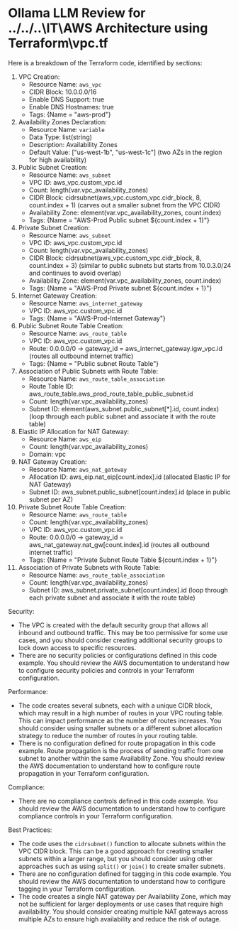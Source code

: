 # Ollama LLM Review for ../../..\IT\AWS Architecture using Terraform\vpc.tf


Here is a breakdown of the Terraform code, identified by sections:

1. VPC Creation:
	* Resource Name: `aws_vpc`
	* CIDR Block: 10.0.0.0/16
	* Enable DNS Support: true
	* Enable DNS Hostnames: true
	* Tags: {Name = "aws-prod"}
2. Availability Zones Declaration:
	* Resource Name: `variable`
	* Data Type: list(string)
	* Description: Availability Zones
	* Default Value: ["us-west-1b", "us-west-1c"] (two AZs in the region for high availability)
3. Public Subnet Creation:
	* Resource Name: `aws_subnet`
	* VPC ID: aws_vpc.custom_vpc.id
	* Count: length(var.vpc_availability_zones)
	* CIDR Block: cidrsubnet(aws_vpc.custom_vpc.cidr_block, 8, count.index + 1) (carves out a smaller subnet from the VPC CIDR)
	* Availability Zone: element(var.vpc_availability_zones, count.index)
	* Tags: {Name = "AWS-Prod Public subnet ${count.index + 1}"}
4. Private Subnet Creation:
	* Resource Name: `aws_subnet`
	* VPC ID: aws_vpc.custom_vpc.id
	* Count: length(var.vpc_availability_zones)
	* CIDR Block: cidrsubnet(aws_vpc.custom_vpc.cidr_block, 8, count.index + 3) (similar to public subnets but starts from 10.0.3.0/24 and continues to avoid overlap)
	* Availability Zone: element(var.vpc_availability_zones, count.index)
	* Tags: {Name = "AWS-Prod Private subnet ${count.index + 1}"}
5. Internet Gateway Creation:
	* Resource Name: `aws_internet_gateway`
	* VPC ID: aws_vpc.custom_vpc.id
	* Tags: {Name = "AWS-Prod-Internet Gateway"}
6. Public Subnet Route Table Creation:
	* Resource Name: `aws_route_table`
	* VPC ID: aws_vpc.custom_vpc.id
	* Route: 0.0.0.0/0 -> gateway_id = aws_internet_gateway.igw_vpc.id (routes all outbound internet traffic)
	* Tags: {Name = "Public subnet Route Table"}
7. Association of Public Subnets with Route Table:
	* Resource Name: `aws_route_table_association`
	* Route Table ID: aws_route_table.aws_prod_route_table_public_subnet.id
	* Count: length(var.vpc_availability_zones)
	* Subnet ID: element(aws_subnet.public_subnet[*].id, count.index) (loop through each public subnet and associate it with the route table)
8. Elastic IP Allocation for NAT Gateway:
	* Resource Name: `aws_eip`
	* Count: length(var.vpc_availability_zones)
	* Domain: vpc
9. NAT Gateway Creation:
	* Resource Name: `aws_nat_gateway`
	* Allocation ID: aws_eip.nat_eip[count.index].id (allocated Elastic IP for NAT Gateway)
	* Subnet ID: aws_subnet.public_subnet[count.index].id (place in public subnet per AZ)
10. Private Subnet Route Table Creation:
	* Resource Name: `aws_route_table`
	* Count: length(var.vpc_availability_zones)
	* VPC ID: aws_vpc.custom_vpc.id
	* Route: 0.0.0.0/0 -> gateway_id = aws_nat_gateway.nat_gw[count.index].id (routes all outbound internet traffic)
	* Tags: {Name = "Private Subnet Route Table ${count.index + 1}"}
11. Association of Private Subnets with Route Table:
	* Resource Name: `aws_route_table_association`
	* Count: length(var.vpc_availability_zones)
	* Subnet ID: aws_subnet.private_subnet[count.index].id (loop through each private subnet and associate it with the route table)

Security:

* The VPC is created with the default security group that allows all inbound and outbound traffic. This may be too permissive for some use cases, and you should consider creating additional security groups to lock down access to specific resources.
* There are no security policies or configurations defined in this code example. You should review the AWS documentation to understand how to configure security policies and controls in your Terraform configuration.

Performance:

* The code creates several subnets, each with a unique CIDR block, which may result in a high number of routes in your VPC routing table. This can impact performance as the number of routes increases. You should consider using smaller subnets or a different subnet allocation strategy to reduce the number of routes in your routing table.
* There is no configuration defined for route propagation in this code example. Route propagation is the process of sending traffic from one subnet to another within the same Availability Zone. You should review the AWS documentation to understand how to configure route propagation in your Terraform configuration.

Compliance:

* There are no compliance controls defined in this code example. You should review the AWS documentation to understand how to configure compliance controls in your Terraform configuration.

Best Practices:

* The code uses the `cidrsubnet()` function to allocate subnets within the VPC CIDR block. This can be a good approach for creating smaller subnets within a larger range, but you should consider using other approaches such as using `split()` or `join()` to create smaller subnets.
* There are no configuration defined for tagging in this code example. You should review the AWS documentation to understand how to configure tagging in your Terraform configuration.
* The code creates a single NAT gateway per Availability Zone, which may not be sufficient for larger deployments or use cases that require high availability. You should consider creating multiple NAT gateways across multiple AZs to ensure high availability and reduce the risk of outage.
